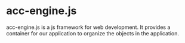 # acc-engine.js

acc-engine.js is a js framework for web development. It provides a container for our application to organize the objects in the application. 
